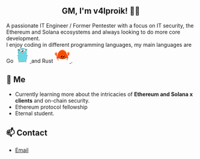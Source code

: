 <h2 align="center">GM, I'm v4lproik! 👨‍💻</h2>

A passionate IT Engineer / Former Pentester with a focus on IT security, the Ethereum and Solana ecosystems and always looking to do more core development. <br />I enjoy coding in different programming languages, my main languages are Go <a href="https://golang.org" target="_blank" rel="noreferrer"> <img src="https://raw.githubusercontent.com/devicons/devicon/master/icons/go/go-original.svg" alt="go" width="40" height="40"/> </a> and Rust <a href="https://rust-lang.org" target="_blank" rel="noreferrer"> <img src="https://raw.githubusercontent.com/v4lproik/v4lproik/master/ferris.png" alt="go" width="40" height="40"/> </a>.

## 📝 Me
- Currently learning more about the intricacies of **Ethereum and Solana x clients** and on-chain security.
- Ethereum protocol fellowship
- Eternal student.  

## 📫 Contact
- [Email](rousseau.joel[at]gmail[dot]com)

